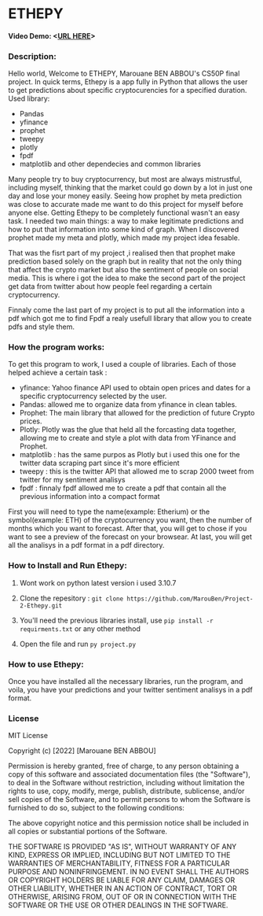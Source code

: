 # ETHEPY
#### Video Demo:  <[URL HERE](https://www.youtube.com/watch?v=okA5s25EZts&t=2s)>

### Description:
Hello world, Welcome to ETHEPY, Marouane BEN ABBOU's CS50P final project.
In quick terms, Ethepy is a app fully in Python that allows the user to get predictions about specific cryptocurencies for a specified duration.
Used library:
* Pandas
* yfinance
* prophet
* tweepy
* plotly
* fpdf
* matplotlib
and other dependecies and common libraries

Many people try to buy cryptocurrency, but most are always mistrustful, including myself, thinking that the market could go down by a lot in just one day and lose your money easily. Seeing how prophet by meta prediction was close to accurate made me want to do this project for myself before anyone else.
Getting Ethepy to be completely functional wasn't an easy task. I needed two main things: a way to make legitimate predictions and how to put that information into some kind of graph. When I discovered prophet made my meta and plotly, which made my project idea fesable.

That was the fisrt part of my project ,i realised then that prophet make prediction based solely on the graph but in reality that not the only thing that affect the crypto market but also the sentiment of people on social media. This is where i got the idea to make the second part of the project get data from twitter about how people feel regarding a certain cryptocurrency.

Finnaly come the last part of my project is to put all the information into a pdf which got me to find Fpdf a realy usefull library that allow you to create pdfs and style them.


### How the program works:

To get this program to work, I used a couple of libraries. Each of those helped achieve a certain task :

* yfinance: Yahoo finance API used to obtain open prices and dates for a specific cryptocurrency selected by the user.
* Pandas: allowed me to organize data from yfinance in clean tables.
* Prophet: The main library that allowed for the prediction of future Crypto prices.
* Plotly: Plotly was the glue that held all the forcasting data together, allowing me to create and style a plot with data from YFinance and Prophet.
* matplotlib : has the same purpos as Plotly but i used this one for the twitter data scraping part since it's more efficient
* tweepy : this is the twitter API that allowed me to scrap 2000 tweet from twitter for my sentiment analisys
* fpdf : finnaly fpdf allowed me to create a pdf that contain all the previous information into a compact format

First you will need to type the name(example: Etherium) or the symbol(example: ETH) of the cryptocurrency you want, then the number of months which you want to forecast. After that, you will get to chose if you want to see a preview of the forecast on your browsear. At last, you will get all the analisys in a pdf format in a pdf directory.

### How to Install and Run Ethepy:

1. Wont work on python latest version i used 3.10.7

2. Clone the repesitory : `git clone https://github.com/MarouBen/Project-2-Ethepy.git`

3. You'll need the previous libraries install, use `pip install -r requirments.txt` or any other method

4. Open the file and run `py project.py`

### How to use Ethepy:

Once you have installed all the necessary libraries, run the program, and voila, you have your predictions and your twitter sentiment analisys in a pdf format.


### License
MIT License

Copyright (c) [2022] [Marouane BEN ABBOU]

Permission is hereby granted, free of charge, to any person obtaining a copy
of this software and associated documentation files (the "Software"), to deal
in the Software without restriction, including without limitation the rights
to use, copy, modify, merge, publish, distribute, sublicense, and/or sell
copies of the Software, and to permit persons to whom the Software is
furnished to do so, subject to the following conditions:

The above copyright notice and this permission notice shall be included in all
copies or substantial portions of the Software.

THE SOFTWARE IS PROVIDED "AS IS", WITHOUT WARRANTY OF ANY KIND, EXPRESS OR
IMPLIED, INCLUDING BUT NOT LIMITED TO THE WARRANTIES OF MERCHANTABILITY,
FITNESS FOR A PARTICULAR PURPOSE AND NONINFRINGEMENT. IN NO EVENT SHALL THE
AUTHORS OR COPYRIGHT HOLDERS BE LIABLE FOR ANY CLAIM, DAMAGES OR OTHER
LIABILITY, WHETHER IN AN ACTION OF CONTRACT, TORT OR OTHERWISE, ARISING FROM,
OUT OF OR IN CONNECTION WITH THE SOFTWARE OR THE USE OR OTHER DEALINGS IN THE
SOFTWARE.



